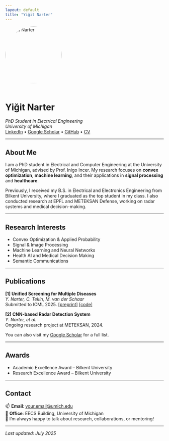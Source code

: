 ```yaml
---
layout: default
title: "Yiğit Narter"
---
```


<img src="photo.jpg" alt="Yiğit Narter" style="width:180px; border-radius:50%; margin-bottom: 20px;">

# Yiğit Narter

_PhD Student in Electrical Engineering_  
_University of Michigan_  
[LinkedIn](https://www.linkedin.com/in/yourprofile) • [Google Scholar](https://scholar.google.com/citations?user=YOURID) • [GitHub](https://github.com/ynarter) • [CV](cv.pdf)

---

## About Me

I am a PhD student in Electrical and Computer Engineering at the University of Michigan, advised by Prof. Inigo Incer. My research focuses on **convex optimization**, **machine learning**, and their applications in **signal processing** and **healthcare**.

Previously, I received my B.S. in Electrical and Electronics Engineering from Bilkent University, where I graduated as the top student in my class. I also conducted research at EPFL and METEKSAN Defense, working on radar systems and medical decision-making.

---

## Research Interests

- Convex Optimization & Applied Probability  
- Signal & Image Processing  
- Machine Learning and Neural Networks  
- Health AI and Medical Decision Making  
- Semantic Communications

---

## Publications

**[1] Unified Screening for Multiple Diseases**  
_Y. Narter, C. Tekin, M. van der Schaar_  
Submitted to ICML 2025. [[preprint]](link) [[code]](link)

**[2] CNN-based Radar Detection System**  
_Y. Narter, et al._  
Ongoing research project at METEKSAN, 2024.

You can also visit my [Google Scholar](https://scholar.google.com/citations?user=YOURID) for a full list.

---

## Awards

- Academic Excellence Award – Bilkent University  
- Research Excellence Award – Bilkent University  

---

## Contact

📫 **Email**: your.email@umich.edu  
📍 **Office**: EECS Building, University of Michigan  
💬 I’m always happy to talk about research, collaborations, or mentoring!

---

_Last updated: July 2025_
